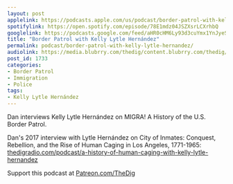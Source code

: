 ```yaml
---
layout: post
applelink: https://podcasts.apple.com/us/podcast/border-patrol-with-kelly-lytle-hern%C3%A1ndez/id1043245989?i=1000487515095
spotifylink: https://open.spotify.com/episode/78E1mdz04JSZXsrLCXrhbQ
googlelink: https://podcasts.google.com/feed/aHR0cHM6Ly93d3cuYmx1YnJyeS5jb20vZmVlZHMvdGhlZGlnLnhtbA/episode/aHR0cHM6Ly93d3cudGhlZGlncmFkaW8uY29tLz9wPTE3MzM?sa=X&ved=0CAUQkfYCahcKEwi44f7r1b-AAxUAAAAAHQAAAAAQNg
title: "Border Patrol with Kelly Lytle Hernández"
permalink: podcast/border-patrol-with-kelly-lytle-hernandez/
audiolink: https://media.blubrry.com/thedig/content.blubrry.com/thedig/The_Dig-EP_267-KLH.mp3
post_id: 1733
categories: 
- Border Patrol
- Immigration
- Police
tags: 
- Kelly Lytle Hernández
---
```


Dan interviews Kelly Lytle Hernández on 
MIGRA! A History of the U.S. Border Patrol.

Dan's 2017 interview with Lytle Hernández on 
City of Inmates: Conquest, Rebellion, and the Rise of Human Caging in Los Angeles, 1771-1965: 
[thedigradio.com/podcast/a-history-of-human-caging-with-kelly-lytle-hernandez](https://thedigradio.com/podcast/a-history-of-human-caging-with-kelly-lytle-hernandez)

Support this podcast at 
[Patreon.com/TheDig](https://Patreon.com/TheDig)